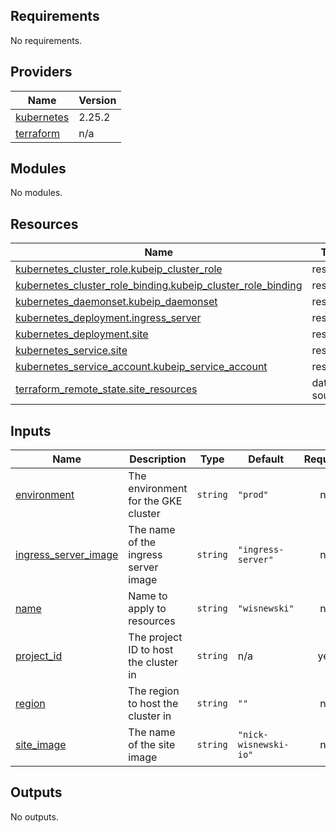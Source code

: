 ## Requirements

No requirements.

## Providers

| Name | Version |
|------|---------|
| <a name="provider_kubernetes"></a> [kubernetes](#provider\_kubernetes) | 2.25.2 |
| <a name="provider_terraform"></a> [terraform](#provider\_terraform) | n/a |

## Modules

No modules.

## Resources

| Name | Type |
|------|------|
| [kubernetes_cluster_role.kubeip_cluster_role](https://registry.terraform.io/providers/hashicorp/kubernetes/latest/docs/resources/cluster_role) | resource |
| [kubernetes_cluster_role_binding.kubeip_cluster_role_binding](https://registry.terraform.io/providers/hashicorp/kubernetes/latest/docs/resources/cluster_role_binding) | resource |
| [kubernetes_daemonset.kubeip_daemonset](https://registry.terraform.io/providers/hashicorp/kubernetes/latest/docs/resources/daemonset) | resource |
| [kubernetes_deployment.ingress_server](https://registry.terraform.io/providers/hashicorp/kubernetes/latest/docs/resources/deployment) | resource |
| [kubernetes_deployment.site](https://registry.terraform.io/providers/hashicorp/kubernetes/latest/docs/resources/deployment) | resource |
| [kubernetes_service.site](https://registry.terraform.io/providers/hashicorp/kubernetes/latest/docs/resources/service) | resource |
| [kubernetes_service_account.kubeip_service_account](https://registry.terraform.io/providers/hashicorp/kubernetes/latest/docs/resources/service_account) | resource |
| [terraform_remote_state.site_resources](https://registry.terraform.io/providers/hashicorp/terraform/latest/docs/data-sources/remote_state) | data source |

## Inputs

| Name | Description | Type | Default | Required |
|------|-------------|------|---------|:--------:|
| <a name="input_environment"></a> [environment](#input\_environment) | The environment for the GKE cluster | `string` | `"prod"` | no |
| <a name="input_ingress_server_image"></a> [ingress\_server\_image](#input\_ingress\_server\_image) | The name of the ingress server image | `string` | `"ingress-server"` | no |
| <a name="input_name"></a> [name](#input\_name) | Name to apply to resources | `string` | `"wisnewski"` | no |
| <a name="input_project_id"></a> [project\_id](#input\_project\_id) | The project ID to host the cluster in | `string` | n/a | yes |
| <a name="input_region"></a> [region](#input\_region) | The region to host the cluster in | `string` | `""` | no |
| <a name="input_site_image"></a> [site\_image](#input\_site\_image) | The name of the site image | `string` | `"nick-wisnewski-io"` | no |

## Outputs

No outputs.
